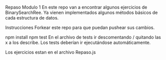 Repaso Modulo 1
En este repo van a encontrar algunos ejercicios de BinarySearchRee. Ya vienen implementados algunos métodos básicos de cada estructura de datos.

Instrucciones
Forkear este repo para que puedan pushear sus cambios.

npm install
npm test
En el archivo de tests ir descomentando / quitando las x a los describe. Los tests deberían ir ejecutándose automáticamente.

Los ejercicios estan en el archivo Repaso.js
